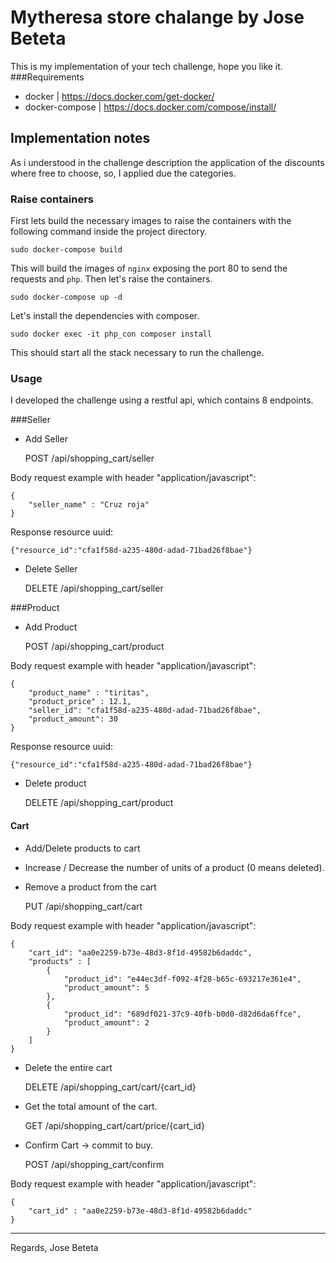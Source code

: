 Mytheresa store chalange by Jose Beteta
========================================

This is my implementation of your tech challenge, hope you like it.
###Requirements
* docker | https://docs.docker.com/get-docker/
* docker-compose | https://docs.docker.com/compose/install/

## Implementation notes
As i understood in the challenge description the application of the discounts where free to 
choose, so, I applied due the categories.

### Raise containers

First lets build the necessary images to raise the containers with the following command inside the project directory.

    sudo docker-compose build 

This will build the images of `nginx` exposing the port 80 to send the requests and `php`.
Then let's raise the containers.

    sudo docker-compose up -d 

Let's install the dependencies with composer.

    sudo docker exec -it php_con composer install 


This should start all the stack necessary to run the challenge.

### Usage
I developed the challenge using a restful api, which contains 8 endpoints.

###Seller
- Add Seller


    POST /api/shopping_cart/seller

Body request example with header "application/javascript":

    {
    	"seller_name" : "Cruz roja"
    } 

Response resource uuid:


    {"resource_id":"cfa1f58d-a235-480d-adad-71bad26f8bae"}

- Delete Seller


    DELETE /api/shopping_cart/seller

###Product
- Add Product


    POST /api/shopping_cart/product

Body request example with header "application/javascript":

    {
    	"product_name" : "tiritas",
    	"product_price" : 12.1,
    	"seller_id": "cfa1f58d-a235-480d-adad-71bad26f8bae",
    	"product_amount": 30
    } 

Response resource uuid:


    {"resource_id":"cfa1f58d-a235-480d-adad-71bad26f8bae"}

- Delete product


    DELETE /api/shopping_cart/product

#### Cart

- Add/Delete products to cart

- Increase / Decrease the number of units of a product (0 means deleted).

- Remove a product from the cart


    PUT /api/shopping_cart/cart


Body request example with header "application/javascript":


    {
        "cart_id": "aa0e2259-b73e-48d3-8f1d-49582b6daddc",
        "products" : [
            {
                "product_id": "e44ec3df-f092-4f28-b65c-693217e361e4",
                "product_amount": 5
            },
            {
                "product_id": "689df021-37c9-40fb-b0d0-d82d6da6ffce",
                "product_amount": 2
            }
        ]
    }

- Delete the entire cart


    DELETE /api/shopping_cart/cart/{cart_id}

- Get the total amount of the cart.


    GET /api/shopping_cart/cart/price/{cart_id}

- Confirm Cart -> commit to buy.


    POST /api/shopping_cart/confirm

Body request example with header "application/javascript":

    {
        "cart_id" : "aa0e2259-b73e-48d3-8f1d-49582b6daddc"
    }
_______________________________________

Regards, Jose Beteta
